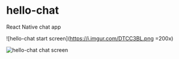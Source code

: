 # hello-chat
React Native chat app




![hello-chat start screen](https://i.imgur.com/DTCC3BL.png =200x)

![hello-chat chat screen](https://i.imgur.com/GzDdyAY.png)
